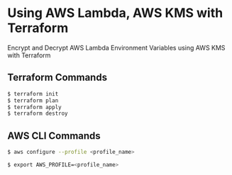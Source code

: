 # Using AWS Lambda, AWS KMS with Terraform

Encrypt and Decrypt AWS Lambda Environment Variables using AWS KMS with Terraform

## Terraform Commands
```bash
$ terraform init
$ terraform plan
$ terraform apply 
$ terraform destroy
```

## AWS CLI Commands
```bash
$ aws configure --profile <profile_name>

$ export AWS_PROFILE=<profile_name> 
```